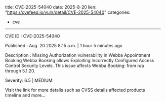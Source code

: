  
title: CVE-2025-54040
date: 2025-8-20
lien: "https://cvefeed.io/vuln/detail/CVE-2025-54040"
categories:
  - cve
---

CVE ID : CVE-2025-54040

Published :  Aug. 20
2025
8:15 a.m. | 1 hour
5 minutes ago

Description : Missing Authorization vulnerability in Webba Appointment Booking Webba Booking allows Exploiting Incorrectly Configured Access Control Security Levels. This issue affects Webba Booking: from n/a through 5.1.20.

Severity: 6.5 | MEDIUM

Visit the link for more details
such as CVSS details
affected products
timeline
and more...
